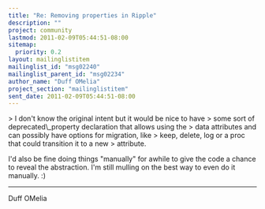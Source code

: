 ```yaml
---
title: "Re: Removing properties in Ripple"
description: ""
project: community
lastmod: 2011-02-09T05:44:51-08:00
sitemap:
  priority: 0.2
layout: mailinglistitem
mailinglist_id: "msg02240"
mailinglist_parent_id: "msg02234"
author_name: "Duff OMelia"
project_section: "mailinglistitem"
sent_date: 2011-02-09T05:44:51-08:00
---
```



&gt; I don't know the original intent but it would be nice to have
&gt; some sort of deprecated\\_property declaration that allows using the
&gt; data attributes and can possibly have options for migration, like
&gt; keep, delete, log or a proc that could transition it to a new
&gt; attribute.

I'd also be fine doing things "manually" for awhile to give the code a
chance to reveal the abstraction. I'm still mulling on the best way
to even do it manually. :)


------------------------------------------------------------
Duff OMelia

